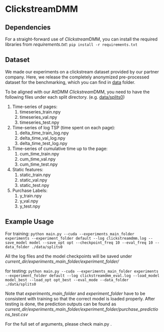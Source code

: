 # ClickstreamDMM

## Dependencies 

For a straight-forward use of *Clickstream*DMM, you can install the required libraries from *requirements.txt*:
`pip install -r requirements.txt`

## Dataset

We made our experiments on a clickstream dataset provided by our partner company. Here, we release the completely anonymized pre-processed dataset for the benchmarking, which you can find in [data](data) folder. 

To be aligned with our AttDMM *Clickstream*DMM, you need to have the following files under each split directory. (e.g. [data/splits0](data/splits0))
1. Time-series of pages:
	1. timeseries_train.npy
	1. timeseries_val.npy
	1. timeseries_test.npy
1. Time-series of log TSP (time spent on each page):
	1. delta_time_train_log.npy
	1. delta_time_val_log.npy
	1. delta_time_test_log.npy
1. Time-series of cumulative time up to the page:
	1. cum_time_train.npy
	1. cum_time_val.npy
	1. cum_time_test.npy
1. Static features:
	1. static_train.npy
	1. static_val.npy
	1. static_test.npy
1. Purchase Labels:
	1. y_train.npy
	1. y_val.npy
	1. y_test.npy

## Example Usage

For training:
`python main.py --cuda --experiments_main_folder experiments --experiment_folder default --log clickstreamdmm.log --save_model model --save_opt opt --checkpoint_freq 10 --eval_freq 10 --data_folder ./data/splits0`

All the log files and the model checkpoints will be saved under *current_dir/experiments_main_folder/experiment_folder/*

for testing:
`python main.py --cuda --experiments_main_folder experiments --experiment_folder default --log clickstreamdmm_eval.log --load_model model_best --load_opt opt_best --eval_mode --data_folder ./data/splits0`

Note that *experiments_main_folder* and *experiment_folder* have to be consistent with training so that the correct model is loaded properly.  After testing is done, the prediction outputs can be found as *current_dir/experiments_main_folder/experiment_folder/purchase_predictions_test.csv*

For the full set of arguments, please check main.py .
